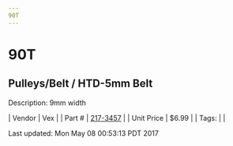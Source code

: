 ```yaml
---
90T
---
```


# 90T
## Pulleys/Belt / HTD-5mm Belt
Description: 	9mm width 

| Vendor | Vex | 
| Part # | [217-3457](http://www.vexrobotics.com/vexpro/motion/belts-and-pulleys/htdbelts9.html) | 
| Unit Price | $6.99 | 
| Tags: |  | 

Last updated: Mon May 08 00:53:13 PDT 2017